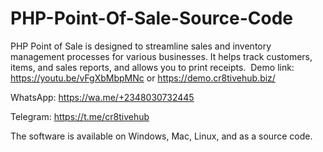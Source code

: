 # PHP-Point-Of-Sale-Source-Code
‎PHP Point of Sale is designed to streamline sales and inventory management processes for various businesses. It helps track customers, items, and sales reports, and allows you to print receipts.
‎
Demo link: https://youtu.be/vFgXbMbpMNc or https://demo.cr8tivehub.biz/

WhatsApp: https://wa.me/+2348030732445

Telegram: https://t.me/cr8tivehub

‎The software is available on Windows, Mac, Linux, and as a source code.
